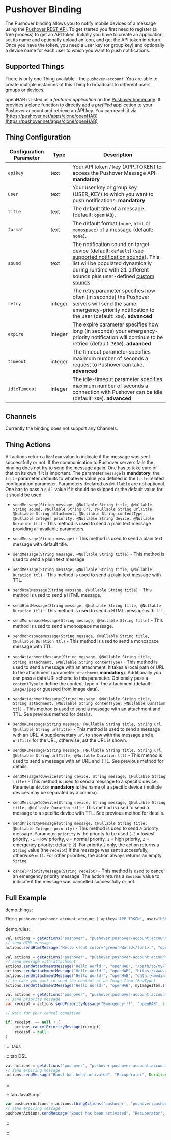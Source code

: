 # Pushover Binding

The Pushover binding allows you to notify mobile devices of a message using the [Pushover REST API](https://pushover.net/api).
To get started you first need to register (a free process) to get an API token.
Initially you have to create an application, set its name and optionally upload an icon, and get the API token in return.
Once you have the token, you need a user key (or group key) and optionally a device name for each user to which you want to push notifications.

## Supported Things

There is only one Thing available - the `pushover-account`.
You are able to create multiple instances of this Thing to broadcast to different users, groups or devices.

openHAB is listed as a _featured application_ on the [Pushover homepage](https://pushover.net/apps).
It provides a clone function to directly add a _prefilled_ application to your Pushover account and retrieve an API key.
You can reach it via [https://pushover.net/apps/clone/openHAB](https://pushover.net/apps/clone/openHAB)

## Thing Configuration

| Configuration Parameter | Type    | Description                                                                                                                                                                                                                                                                                                   |
|-------------------------|---------|---------------------------------------------------------------------------------------------------------------------------------------------------------------------------------------------------------------------------------------------------------------------------------------------------------------|
| `apikey`                | text    | Your API token / key (APP_TOKEN) to access the Pushover Message API. **mandatory**                                                                                                                                                                                                                            |
| `user`                  | text    | Your user key or group key (USER_KEY) to which you want to push notifications. **mandatory**                                                                                                                                                                                                                  |
| `title`                 | text    | The default title of a message (default: `openHAB`).                                                                                                                                                                                                                                                          |
| `format`                | text    | The default format (`none`, `html` or `monospace`) of a message (default: `none`).                                                                                                                                                                                                                            |
| `sound`                 | text    | The notification sound on target device (default: `default`) (see [supported notification sounds](https://pushover.net/api#sounds)). This list will be populated dynamically during runtime with 21 different sounds plus user-defined [custom sounds](https://blog.pushover.net/posts/2021/3/custom-sounds). |
| `retry`                 | integer | The retry parameter specifies how often (in seconds) the Pushover servers will send the same emergency-priority notification to the user (default: `300`). **advanced**                                                                                                                                       |
| `expire`                | integer | The expire parameter specifies how long (in seconds) your emergency-priority notification will continue to be retried (default: `3600`). **advanced**                                                                                                                                                         |
| `timeout`               | integer | The timeout parameter specifies maximum number of seconds a request to Pushover can take. **advanced**                                                                                                                                                                                                        |
| `idleTimeout`           | integer | The idle-timeout parameter specifies maximum number of seconds a connection with Pushover can be idle (default: `300`). **advanced**                                                                                                                                                                          |

## Channels

Currently the binding does not support any Channels.

## Thing Actions

All actions return a `Boolean` value to indicate if the message was sent successfully or not.
If the communication to Pushover servers fails the binding does not try to send the message again.
One has to take care of that on its own if it is important.
The parameter `message` is **mandatory**, the `title` parameter defaults to whatever value you defined in the `title` related configuration parameter.
Parameters declared as `@Nullable` are not optional.
One has to pass a `null` value if it should be skipped or the default value for it should be used.

- `sendMessage(String message, @Nullable String title, @Nullable String sound, @Nullable String url, @Nullable String urlTitle, @Nullable String attachment, @Nullable String contentType, @Nullable Integer priority, @Nullable String device, @Nullable Duration ttl)` - This method is used to send a plain text message providing all available parameters.

- `sendMessage(String message)` - This method is used to send a plain text message with default title.

- `sendMessage(String message, @Nullable String title)` - This method is used to send a plain text message.

- `sendMessage(String message, @Nullable String title, @Nullable Duration ttl)` - This method is used to send a plain text message with TTL.

- `sendHtmlMessage(String message, @Nullable String title)` - This method is used to send a HTML message.

- `sendHtmlMessage(String message, @Nullable String title, @Nullable Duration ttl)` - This method is used to send a HTML message with TTL.

- `sendMonospaceMessage(String message, @Nullable String title)` - This method is used to send a monospace message.

- `sendMonospaceMessage(String message, @Nullable String title, @Nullable Duration ttl)` - This method is used to send a monospace message with TTL.

- `sendAttachmentMessage(String message, @Nullable String title, String attachment, @Nullable String contentType)` - This method is used to send a message with an attachment. It takes a local path or URL to the attachment (parameter `attachment` **mandatory**). Additionally you can pass a data URI scheme to this parameter. Optionally pass a `contentType` to define the content-type of the attachment (default: `image/jpeg` or guessed from image data).

- `sendAttachmentMessage(String message, @Nullable String title, String attachment, @Nullable String contentType, @Nullable Duration ttl)` - This method is used to send a message with an attachment and TTL. See previous method for details.

- `sendURLMessage(String message, @Nullable String title, String url, @Nullable String urlTitle)` - This method is used to send a message with an URL. A supplementary `url` to show with the message and a `urlTitle` for the URL, otherwise just the URL is shown.

- `sendURLMessage(String message, @Nullable String title, String url, @Nullable String urlTitle, @Nullable Duration ttl)` - This method is used to send a message with an URL and TTL. See previous method for details.

- `sendMessageToDevice(String device, String message, @Nullable String title)` - This method is used to send a message to a specific device. Parameter `device` **mandatory** is the name of a specific device (multiple devices may be separated by a comma).

- `sendMessageToDevice(String device, String message, @Nullable String title, @Nullable Duration ttl)` - This method is used to send a message to a specific device with TTL. See previous method for details.

- `sendPriorityMessage(String message, @Nullable String title, @Nullable Integer priority)` - This method is used to send a priority message.
Parameter `priority` is the priority to be used (`-2` = lowest priority, `-1` = low priority, `0` = normal priority, `1` = high priority, `2` = emergency priority; default: `2`).
For priority `2` only, the action returns a `String` value (the `receipt`) if the message was sent successfully, otherwise `null`.
For other priorities, the action always returns an empty `String`.

- `cancelPriorityMessage(String receipt)` - This method is used to cancel an emergency priority message. The action returns a `Boolean` value to indicate if the message was cancelled successfully or not.

## Full Example

demo.things:

```java
Thing pushover:pushover-account:account [ apikey="APP_TOKEN", user="USER_KEY" ]
```

demo.rules:

```java
val actions = getActions("pushover", "pushover:pushover-account:account")
// send HTML message
actions.sendHtmlMessage("Hello <font color='green'>World</font>!", "openHAB")
```

```java
val actions = getActions("pushover", "pushover:pushover-account:account")
// send message with attachment
actions.sendAttachmentMessage("Hello World!", "openHAB", "/path/to/my-local-image.png", "image/png")
actions.sendAttachmentMessage("Hello World!", "openHAB", "https://www.openhab.org/openhab-logo-square.png", null)
actions.sendAttachmentMessage("Hello World!", "openHAB", "data:[<media type>][;base64],<data>", null)
// in case you want to send the content of an Image Item (RawType)
actions.sendAttachmentMessage("Hello World!", "openHAB", myImageItem.state.toFullString, null)
```

```java
val actions = getActions("pushover", "pushover:pushover-account:account")
// send priority message
var receipt = actions.sendPriorityMessage("Emergency!!!", "openHAB", 2)

// wait for your cancel condition

if( receipt !== null ) {
    actions.cancelPriorityMessage(receipt)
    receipt = null
}
```

:::: tabs

::: tab DSL

```java
val actions = getActions("pushover", "pushover:pushover-account:account")
// send expiring message
actions.sendMessage("Boost has been activated", "Recuperator", Duration.ofHours(1))
```

:::

::: tab JavaScript

```javascript
var pushoverActions = actions.thingActions('pushover', 'pushover:pushover-account:account');
// send expiring message
pushoverActions.sendMessage("Boost has been activated", "Recuperator", time.Duration.ofHours(1));
```

:::

::::
